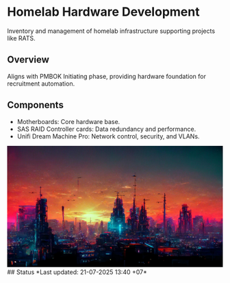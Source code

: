 # Homelab Hardware Development
Inventory and management of homelab infrastructure supporting projects like RATS.
## Overview
Aligns with PMBOK Initiating phase, providing hardware foundation for recruitment automation.
## Components
- Motherboards: Core hardware base.
- SAS RAID Controller cards: Data redundancy and performance.
- Unifi Dream Machine Pro: Network control, security, and VLANs.
<img src="https://github.com/silicastormsiam/homelab-hardware-development/raw/main/cyberpunk-bg.jpg" alt="Cyberpunk BG">
## Status
*Last updated: 21-07-2025 13:40 +07*
